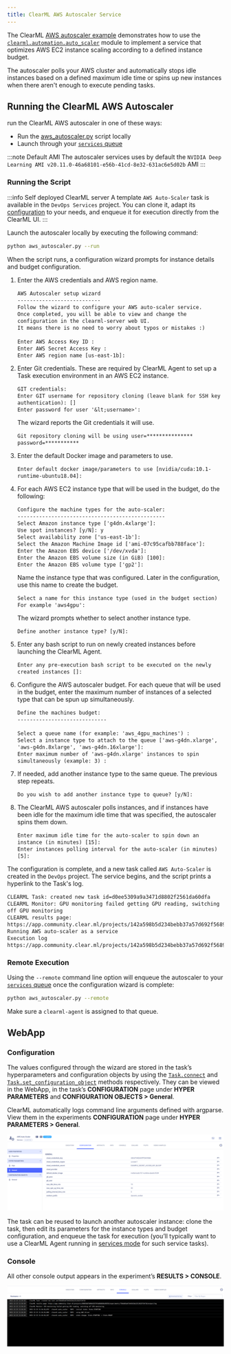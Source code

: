 ```yaml
---
title: ClearML AWS Autoscaler Service
---
```


The ClearML [AWS autoscaler example](https://github.com/allegroai/clearml/blob/master/examples/services/aws-autoscaler/aws_autoscaler.py) 
demonstrates how to use the [`clearml.automation.auto_scaler`](https://github.com/allegroai/clearml/blob/master/clearml/automation/auto_scaler.py) 
module to implement a service that optimizes AWS EC2 instance scaling according to a defined instance budget.

The autoscaler polls your AWS cluster and automatically stops idle instances based on a defined maximum idle time or spins 
up new instances when there aren't enough to execute pending tasks.

## Running the ClearML AWS Autoscaler

run the ClearML AWS autoscaler in one of these ways:
* Run the [aws_autoscaler.py](https://github.com/allegroai/clearml/blob/master/examples/services/aws-autoscaler/aws_autoscaler.py) 
  script locally
* Launch through your [`services` queue](../../clearml_agent.md#services-mode)

:::note Default AMI
The autoscaler services uses by default the `NVIDIA Deep Learning AMI v20.11.0-46a68101-e56b-41cd-8e32-631ac6e5d02b` AMI
:::

### Running the Script

:::info Self deployed ClearML server
A template  `AWS Auto-Scaler` task is available in the `DevOps Services` project.
You can clone it, adapt its [configuration](#configuration) to your needs, and enqueue it for execution directly from the ClearML UI. 
:::

Launch the autoscaler locally by executing the following command:

```bash
python aws_autoscaler.py --run
```

When the script runs, a configuration wizard prompts for instance details and budget configuration.

1. Enter the AWS credentials and AWS region name.

      ```console
      AWS Autoscaler setup wizard
      ---------------------------
      Follow the wizard to configure your AWS auto-scaler service.
      Once completed, you will be able to view and change the configuration in the clearml-server web UI.
      It means there is no need to worry about typos or mistakes :)
   
      Enter AWS Access Key ID : 
      Enter AWS Secret Access Key : 
      Enter AWS region name [us-east-1b]:
      ```
   
1. Enter Git credentials. These are required by ClearML Agent to set up a Task execution environment in an AWS EC2 instance.
  
      ```console
      GIT credentials:
      Enter GIT username for repository cloning (leave blank for SSH key authentication): []
      Enter password for user '&lt;username>':
      ```
   
   The wizard reports the Git credentials it will use.

      ```console
      Git repository cloning will be using user=*************** password=***********
      ```

1. Enter the default Docker image and parameters to use.
        
      ```console 
      Enter default docker image/parameters to use [nvidia/cuda:10.1-runtime-ubuntu18.04]:
      ```

1. For each AWS EC2 instance type that will be used in the budget, do the following:
   
   ```console
   Configure the machine types for the auto-scaler:
   ------------------------------------------------
   Select Amazon instance type ['g4dn.4xlarge']:
   Use spot instances? [y/N]: y
   Select availability zone ['us-east-1b']:
   Select the Amazon Machine Image id ['ami-07c95cafbb788face']:
   Enter the Amazon EBS device ['/dev/xvda']:
   Enter the Amazon EBS volume size (in GiB) [100]:
   Enter the Amazon EBS volume type ['gp2']:
   ```
   
   Name the instance type that was configured. Later in the configuration, use this name to create the budget.
   
   ```console
   Select a name for this instance type (used in the budget section) For example 'aws4gpu':
   ```
   
   The wizard prompts whether to select another instance type.
      
      ```console
      Define another instance type? [y/N]:
      ```
   
1. Enter any bash script to run on newly created instances before launching the ClearML Agent.

      ```console
      Enter any pre-execution bash script to be executed on the newly created instances []:
      ```

1. Configure the AWS autoscaler budget. For each queue that will be used in the budget, enter the maximum number of 
   instances of a selected type that can be spun up simultaneously.
 
      ```console 
      Define the machines budget:
      -----------------------------
        
      Select a queue name (for example: 'aws_4gpu_machines') : 
      Select a instance type to attach to the queue ['aws-g4dn.xlarge', 'aws-g4dn.8xlarge', 'aws-g4dn.16xlarge']:
      Enter maximum number of 'aws-g4dn.xlarge' instances to spin simultaneously (example: 3) :         
      ```
   
1. If needed, add another instance type to the same queue. The previous step repeats.

      ```console
      Do you wish to add another instance type to queue? [y/N]:         
      ```
   
1. The ClearML AWS autoscaler polls instances, and if instances have been idle for the maximum idle time that was specified, 
   the autoscaler spins them down.

      ```console
      Enter maximum idle time for the auto-scaler to spin down an instance (in minutes) [15]:
      Enter instances polling interval for the auto-scaler (in minutes) [5]:
      ```

The configuration is complete, and a new task called `AWS Auto-Scaler` is created in the `DevOps` project. The service begins, 
and the script prints a hyperlink to the Task's log.

       
```console
CLEARML Task: created new task id=d0ee5309a9a3471d8802f2561da60dfa
CLEARML Monitor: GPU monitoring failed getting GPU reading, switching off GPU monitoring
CLEARML results page: https://app.community.clear.ml/projects/142a598b5d234bebb37a57d692f5689f/experiments/d0ee5309a9a3471d8802f2561da60dfa/output/log
Running AWS auto-scaler as a service
Execution log https://app.community.clear.ml/projects/142a598b5d234bebb37a57d692f5689f/experiments/d0ee5309a9a3471d8802f2561da60dfa/output/log    
```

### Remote Execution
Using the  `--remote` command line option will enqueue the autoscaler to your [`services` queue](../../clearml_agent.md#services-mode)
once the configuration wizard is complete:

```bash
python aws_autoscaler.py --remote
```
Make sure a `clearml-agent` is assigned to that queue.

## WebApp
### Configuration 

The values configured through the wizard are stored in the task’s hyperparameters and configuration objects by using the 
[`Task.connect`](../../references/sdk/task.md#connect) and [`Task.set_configuration_object`](../../references/sdk/task.md#set_configuration_object) 
methods respectively. They can be viewed in the WebApp, in the task’s **CONFIGURATION** page under **HYPER PARAMETERS** and **CONFIGURATION OBJECTS > General**. 

ClearML automatically logs command line arguments defined with argparse. View them in the experiments **CONFIGURATION** 
page under **HYPER PARAMETERS > General**.

![Autoscaler configuration](../../img/examples_aws_autoscaler_config.png)

The task can be reused to launch another autoscaler instance: clone the task, then edit its parameters for the instance 
types and budget configuration, and enqueue the task for execution (you’ll typically want to use a ClearML Agent running 
in [services mode](../../clearml_agent.md#services-mode) for such service tasks).

### Console

All other console output appears in the experiment’s **RESULTS > CONSOLE**.

![Autoscaler console](../../img/examples_aws_autoscaler_console.png)